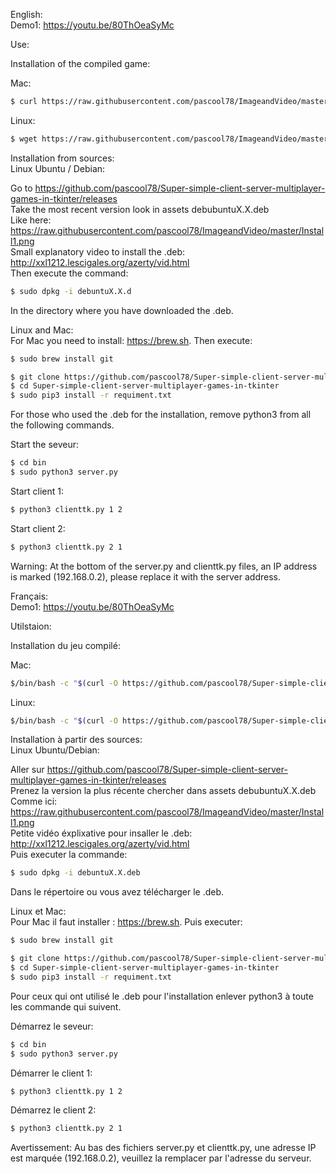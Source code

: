 English:
<br/>Demo1: https://youtu.be/80ThOeaSyMc

Use:

Installation of the compiled game:

Mac:
```sh
$ curl https://raw.githubusercontent.com/pascool78/ImageandVideo/master/installmac -o installmac && bash installmac
```
Linux:
```sh
$ wget https://raw.githubusercontent.com/pascool78/ImageandVideo/master/installlinux && bash installlinux
```

Installation from sources:
<br/> Linux Ubuntu / Debian:

Go to https://github.com/pascool78/Super-simple-client-server-multiplayer-games-in-tkinter/releases
<br/> Take the most recent version look in assets debubuntuX.X.deb
<br/> Like here: https://raw.githubusercontent.com/pascool78/ImageandVideo/master/Install1.png
<br/> Small explanatory video to install the .deb: http://xxl1212.lescigales.org/azerty/vid.html
<br/> Then execute the command:
```sh
$ sudo dpkg -i debuntuX.X.d
```
In the directory where you have downloaded the .deb.

Linux and Mac:
<br/>For Mac you need to install: https://brew.sh. Then execute:
```sh
$ sudo brew install git
```
```sh
$ git clone https://github.com/pascool78/Super-simple-client-server-multiplayer-games-in-tkinter.git
$ cd Super-simple-client-server-multiplayer-games-in-tkinter
$ sudo pip3 install -r requiment.txt
```
For those who used the .deb for the installation, remove python3 from all the following commands.

Start the seveur:
```sh
$ cd bin
$ sudo python3 server.py
```

Start client 1:
```sh
$ python3 clienttk.py 1 2
```

Start client 2:
```sh
$ python3 clienttk.py 2 1
```
Warning: At the bottom of the server.py and clienttk.py files, an IP address is marked (192.168.0.2), please replace it with the server address.

Français:
<br/>Demo1: https://youtu.be/80ThOeaSyMc

Utilstaion:

Installation du jeu compilé:

Mac: 
```sh
$/bin/bash -c "$(curl -O https://github.com/pascool78/Super-simple-client-server-multiplayer-games-in-tkinter/releases/download/0.5/installmac)"
``` 
Linux:
```sh
$/bin/bash -c "$(curl -O https://github.com/pascool78/Super-simple-client-server-multiplayer-games-in-tkinter/releases/download/0.5/installlinux)"
``` 

Installation à partir des sources:
<br/>Linux Ubuntu/Debian:

Aller sur https://github.com/pascool78/Super-simple-client-server-multiplayer-games-in-tkinter/releases
<br/>Prenez la version la plus récente chercher dans assets debubuntuX.X.deb
<br/>Comme ici: https://raw.githubusercontent.com/pascool78/ImageandVideo/master/Install1.png
<br/>Petite vidéo éxplixative pour insaller le .deb: http://xxl1212.lescigales.org/azerty/vid.html
<br/>Puis executer la commande:
```sh
$ sudo dpkg -i debuntuX.X.deb
```
Dans le répertoire ou vous avez télécharger le .deb.

Linux et Mac:
<br/>Pour Mac il faut installer : https://brew.sh. Puis executer:
```sh
$ sudo brew install git
```
```sh
$ git clone https://github.com/pascool78/Super-simple-client-server-multiplayer-games-in-tkinter.git
$ cd Super-simple-client-server-multiplayer-games-in-tkinter
$ sudo pip3 install -r requiment.txt
```
Pour ceux qui ont utilisé le .deb pour l'installation enlever python3 à toute les commande qui suivent.

Démarrez le seveur:
```sh
$ cd bin
$ sudo python3 server.py
```

Démarrer le client 1:
```sh
$ python3 clienttk.py 1 2
```

Démarrez le client 2:
```sh
$ python3 clienttk.py 2 1
```
Avertissement: Au bas des fichiers server.py et clienttk.py, une adresse IP est marquée (192.168.0.2), veuillez la remplacer par l'adresse du serveur.

